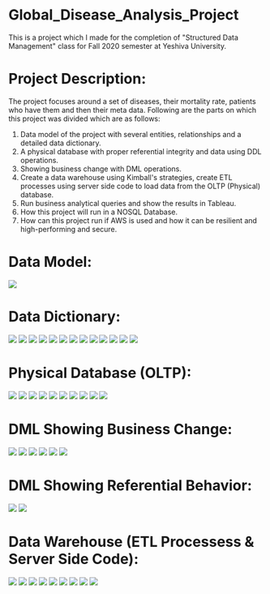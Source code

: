# Global_Disease_Analysis_Project
This is a project which I made for the completion of "Structured Data Management" class for Fall 2020 semester at Yeshiva University. 

# Project Description:

The project focuses around a set of diseases, their mortality rate, patients who have them and then their meta data. Following are the parts on which this project was divided which are as follows:
1. Data model of the project with several entities, relationships and a detailed data dictionary.
2. A physical database with proper referential integrity and data using DDL operations.
3. Showing business change with DML operations.
4. Create a data warehouse using Kimball's strategies, create ETL processes using server side code to load data from the OLTP (Physical) database.
5. Run business analytical queries and show the results in Tableau.
6. How this project will run in a NOSQL Database.
7. How can this project run if AWS is used and how it can be resilient and high-performing and secure.

# Data Model:
![](images/ERD.png)

# Data Dictionary:
![](images/Data_dictionary_1.png)
![](images/Data_dictionary_2.png)
![](images/Data_dictionary_3.png)
![](images/Data_dictionary_4.png)
![](images/Data_dictionary_5.png)
![](images/Data_dictionary_6.png)
![](images/Data_dictionary_7.png)
![](images/Data_dictionary_8.png)
![](images/Data_dictionary_9.png)
![](images/Data_dictionary_10.png)
![](images/Data_dictionary_11.png)
![](images/Data_dictionary_12.png)
![](images/Data_dictionary_13.png)

# Physical Database (OLTP):
![](images/oltp_1.PNG)
![](images/oltp_2.PNG)
![](images/oltp_3.PNG)
![](images/oltp_4.PNG)
![](images/oltp_5.PNG)
![](images/oltp_6.PNG)
![](images/oltp_7.PNG)
![](images/oltp_8.PNG)
![](images/oltp_9.PNG)
![](images/oltp_10.PNG)

# DML Showing Business Change:
![](images/DML_Business_Change_1.PNG)
![](images/DML_Business_Change_2.PNG)
![](images/DML_Business_Change_3.PNG)
![](images/DML_Business_Change_4.PNG)
![](images/DML_Business_Change_5.PNG)
![](images/DML_Business_Change_6.PNG)

# DML Showing Referential Behavior:
![](images/DML_Showing_Referential_Integrity_1.PNG)
![](images/DML_Showing_Referential_Integrity_2.PNG)

# Data Warehouse (ETL Processess & Server Side Code):
![](images/ELT_1.PNG)
![](images/ELT_2.PNG)
![](images/ELT_3.PNG)
![](images/ELT_4.PNG)
![](images/ELT_5.PNG)
![](images/view.PNG)
![](images/Fact_table.PNG)
![](images/fact_etl_1.PNG)
![](images/fact_etl_2.PNG)
